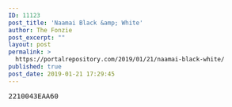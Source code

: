 ```yaml
---
ID: 11123
post_title: 'Naamai Black &amp; White'
author: The Fonzie
post_excerpt: ""
layout: post
permalink: >
  https://portalrepository.com/2019/01/21/naamai-black-white/
published: true
post_date: 2019-01-21 17:29:45
---
```

<pre>2210043EAA60</pre>